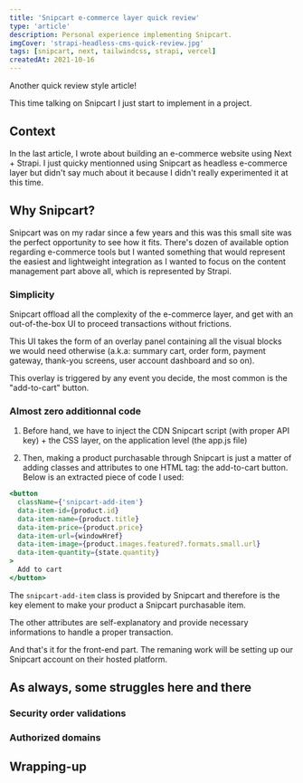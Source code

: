 ```yaml
---
title: 'Snipcart e-commerce layer quick review'
type: 'article'
description: Personal experience implementing Snipcart.
imgCover: 'strapi-headless-cms-quick-review.jpg'
tags: [snipcart, next, tailwindcss, strapi, vercel]
createdAt: 2021-10-16
---
```


Another quick review style article!

This time talking on Snipcart I just start to implement in a project.

## Context

In the last article, I wrote about building an e-commerce website using Next + Strapi. I just quicky mentionned using Snipcart as headless e-commerce layer but didn't say much about it because I didn't really experimented it at this time.

## Why Snipcart?

Snipcart was on my radar since a few years and this was this small site was the perfect opportunity to see how it fits. There's dozen of available option regarding e-commerce tools but I wanted something that would represent the easiest and lightweight integration as I wanted to focus on the content management part above all, which is represented by Strapi.

### Simplicity

Snipcart offload all the complexity of the e-commerce layer, and get with an out-of-the-box UI to proceed transactions without frictions.

This UI takes the form of an overlay panel containing all the visual blocks we would need otherwise (a.k.a: summary cart, order form, payment gateway, thank-you screens, user account dashboard and so on).

This overlay is triggered by any event you decide, the most common is the "add-to-cart" button.

### Almost zero additionnal code

1. Before hand, we have to inject the CDN Snipcart script (with proper API key) + the CSS layer, on the application level (the app.js file)

2. Then, making a product purchasable through Snipcart is just a matter of adding classes and attributes to one HTML tag: the add-to-cart button. Below is an extracted piece of code I used:

```jsx
<button
  className={'snipcart-add-item'}
  data-item-id={product.id}
  data-item-name={product.title}
  data-item-price={product.price}
  data-item-url={windowHref}
  data-item-image={product.images.featured?.formats.small.url}
  data-item-quantity={state.quantity}
>
  Add to cart
</button>
```

The `snipcart-add-item` class is provided by Snipcart and therefore is the key element to make your product a Snipcart purchasable item.

The other attributes are self-explanatory and provide necessary informations to handle a proper transaction.

And that's it for the front-end part. The remaning work will be setting up our Snipcart account on their hosted platform.

## As always, some struggles here and there

### Security order validations

### Authorized domains

## Wrapping-up
